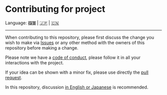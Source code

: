 # Contributing for project

Language: **🇬🇧** | [🇯🇵](./CONTRIBUTING.ja.md) | [🇨🇳](./CONTRIBUTING.zh.md)

---

When contributing to this repository,
please first discuss the change you wish to make via
[Issues](https://github.com/kurone-kito/setup.macos/issues)
or any other method with the owners of this repository before making a change.

Please note we have a [code of conduct](./CODE_OF_CONDUCT.md),
please follow it in all your interactions with the project.

If your idea can be shown with a minor fix, please use directly the
[pull request](https://github.com/kurone-kito/setup.macos/pulls).

In this repository, discussion
[in English or Japanese](https://translate.google.com/) is recommended.
